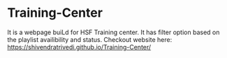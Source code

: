 # Training-Center
It is a webpage buiLd for HSF Training center. It has filter option based on the playlist availibility and status.
Checkout website here: https://shivendratrivedi.github.io/Training-Center/
